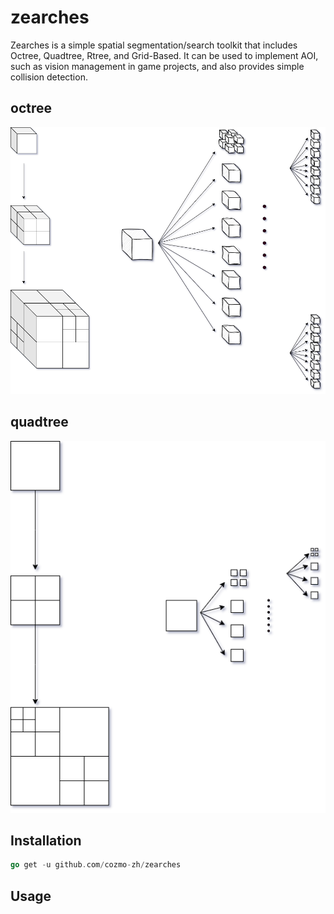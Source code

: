 # zearches
Zearches is a simple spatial segmentation/search toolkit that includes Octree, Quadtree, Rtree, and Grid-Based. It can be used to implement AOI, such as vision management in game projects, and also provides simple collision detection.

## octree

![octree](draws/octree1.png) 

## quadtree

![quadtree](draws/quadtree.png)


## Installation

```go
go get -u github.com/cozmo-zh/zearches
```

## Usage

```go
```